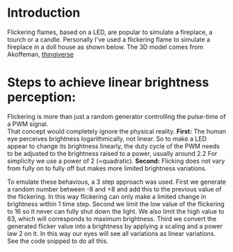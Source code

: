 # Introduction
Flickering flames, based on a LED, are popular to simulate a fireplace, a tourch or a candle.
Personally I've used a flickering flame to simulate a fireplace in a doll house as shown below.
The 3D model comes from Akoffeman, [thingiverse](https://www.thingiverse.com/thing:4503449)



# Steps to achieve linear brightness perception:
Flickering is more than just a random generator controlling the pulse-time of a PWM signal.  
That concept would completely ignore the physical reality.
**First:** The human eye perceives brightness logarithmically, not linear. 
So to make a LED appear to change its brightness linearly, the duty cycle of the PWM needs to be adjusted to the brightness raised to a power, usually around 2.2
For simplicity we use a power of 2 (=quadratic).
**Second:** Flicking does not vary from fully on to fully off but makes more limited brightness variations.

To emulate these behavious, a 3 step approach was used.
First we generate a random number between -8 and +8 and add this to the previous value of the flickering.
In this way flickering can only make a limited change in brightness within 1 time step.
Second we limit the low value of the flickering to 16 so it never can fully shut down the light. We also limit the high value to 63, which will corresponds to maximum brightness.
Third we convert the generated flicker value into a brightness by applying a scaling and a power law 2 on it. In this way our eyes will see all variations as linear variations.
See the code snipped to do all this. 

